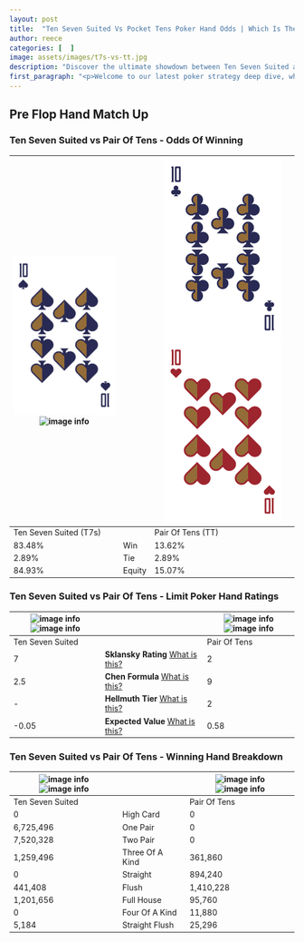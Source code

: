 ```yaml
---
layout: post
title:  "Ten Seven Suited Vs Pocket Tens Poker Hand Odds | Which Is The Better Hand In Poker? A Complete Guide"
author: reece
categories: [  ]
image: assets/images/t7s-vs-tt.jpg
description: "Discover the ultimate showdown between Ten Seven Suited and Pair Of Tens in poker! Uncover the odds, strategies, and scenarios where one hand triumphs over the other. Get ready to up your poker game with this thrilling analysis."
first_paragraph: "<p>Welcome to our latest poker strategy deep dive, where we're pitting two distinct hands against each other in a high-stakes showdown: Ten Seven Suited vs Pair Of Tens.</p><p>In the dynamic world of poker, every decision counts, and knowing which hand holds the upper hand is key to your success at the table.</p><p>In this article, we'll dissect these two hands, explore the scenarios where one dominates the other, and equip you with the knowledge to make strategic choices that can tip the odds in your favor.</p><p>Get ready to unravel the intriguing dynamics of these poker hands and elevate your game to new heights.</p>"
---
```




[comment]: # (sp0)

## Pre Flop Hand Match Up

<div class="table hand-ratings" markdown="1"> 



### Ten Seven Suited vs Pair Of Tens - Odds Of Winning


    
| ![image info](assets/images/hand1/t.png) ![image info](assets/images/hand1/7s.png) |  | ![image info](assets/images/hand2/t.png) ![image info](assets/images/hand2/to.png) |
| -------- | -------- | -------- |
| Ten Seven Suited (T7s) |  | Pair Of Tens (TT) |
| 83.48% | Win | 13.62% |
| 2.89% | Tie | 2.89% |
| 84.93% | Equity | 15.07% |




[comment]: # (sp1)



### Ten Seven Suited vs Pair Of Tens - Limit Poker Hand Ratings


    
| ![image info](https://www.riverpairs.com/assets/images/hand1/t.png) ![image info](https://www.riverpairs.com/assets/images/hand1/7s.png) |  | ![image info](https://www.riverpairs.com/assets/images/hand2/t.png) ![image info](https://www.riverpairs.com/assets/images/hand2/to.png) |
| -------- | -------- | -------- |
| Ten Seven Suited |  | Pair Of Tens |
| 7 | **Sklansky Rating** [What is this?](/sklansky-rating-explained) | 2 |
| 2.5 | **Chen Formula** [What is this?](/chen-formula-explained) | 9 |
| - | **Hellmuth Tier** [What is this?](/Hellmuth-tier-explained) | 2 |
| -0.05 | **Expected Value** [What is this?](/expected-value-explained) | 0.58 |




[comment]: # (sp2)



### Ten Seven Suited vs Pair Of Tens - Winning Hand Breakdown


    
| ![image info](https://www.riverpairs.com/assets/images/hand1/t.png) ![image info](https://www.riverpairs.com/assets/images/hand1/7s.png) |  | ![image info](https://www.riverpairs.com/assets/images/hand2/t.png) ![image info](https://www.riverpairs.com/assets/images/hand2/to.png) |
| -------- | -------- | -------- |
| Ten Seven Suited |  | Pair Of Tens |
| 0 | High Card | 0 |
| 6,725,496 | One Pair | 0 |
| 7,520,328 | Two Pair | 0 |
| 1,259,496 | Three Of A Kind | 361,860 |
| 0 | Straight | 894,240 |
| 441,408 | Flush | 1,410,228 |
| 1,201,656 | Full House | 95,760 |
| 0 | Four Of A Kind | 11,880 |
| 5,184 | Straight Flush | 25,296 |




[comment]: # (sp3)



</div>

[comment]: # (sp4)



[comment]: # (sp5)

